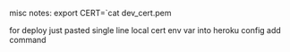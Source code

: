 misc notes:
export CERT=`cat dev_cert.pem

for deploy just pasted single line local cert env var into heroku config add command
